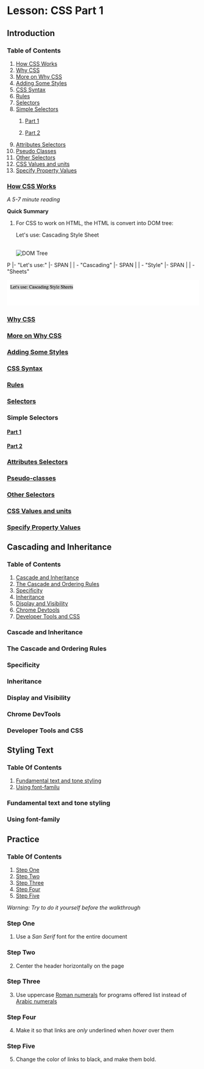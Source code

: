 # Lesson: CSS Part 1
 
## Introduction

### Table of Contents

1. [How CSS Works](#How-CSS-Works)
2. [Why CSS](#Why-CSS)
3. [More on Why CSS](#More-on-Why-CSS)
4. [Adding Some Styles](#Adding-Some-Styles)
5. [CSS Syntax](#CSS-Syntax)
6. [Rules](#Rules)
7. [Selectors](#Selectors)
8. [Simple Selectors](#Simple-Selectors)
    1. [Part 1](Part-1)

    2. [Part 2](Part-2)
9. [Attributes Selectors](#Attributes-Selectors)
10. [Pseudo Classes](#Pseudo-classes)
11. [Other Selectors](#Other-Selectors)
12. [CSS Values and units](#CSS-Values-and-units)
13. [Specify Property Values](#Specify-Property-Values)

### [How CSS Works](https://developer.mozilla.org/en-US/docs/Learn/CSS/First_steps/How_CSS_works)

*A 5-7 minute reading*

**Quick Summary**

1. For CSS to work on HTML, the HTML is convert into DOM tree:
        <p>
            Let's use:
            <span> Cascading </span>
            <span> Style </span>
            <span> Sheet </span>
        </p>    
![DOM Tree](https://www.w3schools.com/js/pic_htmltree.gif) 

P
|- "Let's use:"
|- SPAN
    |
|   - "Cascading"
|- SPAN
    |
|   - "Style"
|- SPAN
    |
|   - "Sheets"

![HTML Output](assets/HTML_output.png)


### [Why CSS](https://www.youtube.com/watch?v=r1xBCi5SOjw)

### [More on Why CSS](https://www.youtube.com/watch?v=s7ONvIgOWdM)

### [Adding Some Styles](https://www.youtube.com/watch?v=uDyd_3xx0Lk)

### [CSS Syntax](https://developer.mozilla.org/en-US/docs/Learn/CSS/First_steps/How_CSS_is_structured)

### [Rules](https://www.youtube.com/watch?v=jVgCN8DoAVY)

### [Selectors](https://developer.mozilla.org/en-US/docs/Learn/CSS/Building_blocks/Selectors)

### Simple Selectors

#### [Part 1](https://developer.mozilla.org/en-US/docs/Learn/CSS/Building_blocks/Selectors/Type_Class_and_ID_Selectors)

#### [Part 2](https://vimeo.com/25121046)

### [Attributes Selectors](https://developer.mozilla.org/en-US/docs/Learn/CSS/Building_blocks/Selectors/Attribute_selectors)

### [Pseudo-classes](https://developer.mozilla.org/en-US/docs/Learn/CSS/Building_blocks/Selectors/Pseudo-classes_and_pseudo-elements)

### [Other Selectors](https://www.youtube.com/watch?v=oh2JLo2yxCM)

### [CSS Values and units](https://developer.mozilla.org/en-US/docs/Learn/CSS/Building_blocks/Values_and_units)

### [Specify Property Values](https://www.youtube.com/watch?v=qrduUUdxBSY)

## Cascading and Inheritance 

### Table of Contents

1. [Cascade and Inheritance](Cascade-and-Inheritance)
2. [The Cascade and Ordering Rules](The-Cascade-and-Ordering-Rules) 
3. [Specificity](Specificity) 
4. [Inheritance](Inheritance)
5. [Display and Visibility](Display-and-Visibility)
6. [Chrome Devtools](Chrome-DevTools)
7. [Developer Tools and CSS](Developer-Tools-and-CSS)

### Cascade and Inheritance 

### The Cascade and Ordering Rules

### Specificity

### Inheritance

### Display and Visibility

### Chrome DevTools

### Developer Tools and CSS

## Styling Text

### Table Of Contents
1. [Fundamental text and tone styling](Fundamental-text-and-tone-styling)
1. [Using font-familu](Using-font-family)

### Fundamental text and tone styling

### Using font-family

## Practice

### Table Of Contents

1. [Step One](Step-One)
2. [Step Two](Step-Two)
3. [Step Three](Step-Three)
4. [Step Four](Step-Four)
4. [Step Five](Step-Five)

*Warning: Try to do it yourself before the walkthrough*

### Step One
1. Use a *San Serif* font for the entire document

### Step Two
2. Center the header horizontally on the page

### Step Three
3. Use uppercase [Roman numerals](https://en.wikipedia.org/wiki/Roman_numerals) for programs offered list instead of [Arabic numerals](https://en.wikipedia.org/wiki/Arabic_numerals)

### Step Four
4. Make it so that links are *only* underlined when *hover* over them

### Step Five
5. Change the color of links to black, and make them bold.




